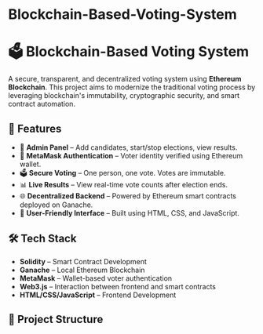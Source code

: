 # Blockchain-Based-Voting-System
# 🗳️ Blockchain-Based Voting System

A secure, transparent, and decentralized voting system using **Ethereum Blockchain**. This project aims to modernize the traditional voting process by leveraging blockchain's immutability, cryptographic security, and smart contract automation.

## 📌 Features

- 🧾 **Admin Panel** – Add candidates, start/stop elections, view results.
- 🔐 **MetaMask Authentication** – Voter identity verified using Ethereum wallet.
- 🗳️ **Secure Voting** – One person, one vote. Votes are immutable.
- 📊 **Live Results** – View real-time vote counts after election ends.
- 🌐 **Decentralized Backend** – Powered by Ethereum smart contracts deployed on Ganache.
- 🎨 **User-Friendly Interface** – Built using HTML, CSS, and JavaScript.

## 🛠️ Tech Stack

- **Solidity** – Smart Contract Development
- **Ganache** – Local Ethereum Blockchain
- **MetaMask** – Wallet-based voter authentication
- **Web3.js** – Interaction between frontend and smart contracts
- **HTML/CSS/JavaScript** – Frontend Development

## 📁 Project Structure

